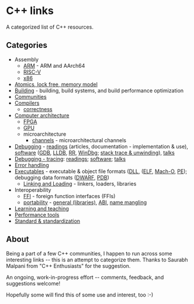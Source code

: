 # C++ links

A categorized list of C++ resources.

## Categories

- Assembly
  - [ARM](assembly.arm.md) - ARM and AArch64
  - [RISC-V](assembly.riscv.md)
  - [x86](assembly.x86.md)
- [Atomics, lock free, memory model](atomics.lockfree.memory_model.md)
- [Building](building.md) - building, build systems, and build performance optimization
- [Communities](communities.md)
- [Compilers](compilers.md)
  - [correctness](compilers.correctness.md)
- [Computer architecture](comparch.md)
  - [FPGA](comparch.fpga.md)
  - [GPU](comparch.gpu.md)
  - microarchitecture
    - [channels](comparch.micro.channels.md) - microarchitectural channels
- [Debugging](debugging.md) - [readings](debugging.md#readings) (articles, documentation - implementation & use), [software](debugging.md#software) ([GDB](debugging.md#gdb), [LLDB](debugging.md#lldb), [RR](debugging.md#rr), [WinDbg](debugging.md#windbg); [stack trace & unwinding](debugging.md#stack-trace--unwinding)), [talks](debugging.md#talks-2)
- [Debugging - tracing](https://github.com/MattPD/cpplinks/blob/master/debugging.tracing.md): [readings](https://github.com/MattPD/cpplinks/blob/master/debugging.tracing.md#readings); [software](https://github.com/MattPD/cpplinks/blob/master/debugging.tracing.md#software); [talks](https://github.com/MattPD/cpplinks/blob/master/debugging.tracing.md#talks)
- [Error handling](error_handling.md)
- [Executables](executables.md) - executable & object file formats ([DLL](executables.md#dll), ([ELF](executables.md#elf), [Mach-O](executables.md#mach-o), [PE](executables.md#pe)); debugging data formats ([DWARF](executables.md#dwarf), [PDB](executables.md#pdb-program-database))
  - [Linking and Loading](executables.linking_loading.md) - linkers, loaders, libraries
- Interoperability
  - [FFI](interoperability.ffi.md) - foreign function interfaces (FFIs)
  - [portability](interoperability.portability.md) - [general (libraries)](interoperability.portability.md#general), [ABI](interoperability.portability.md#abi), [name mangling](interoperability.portability.md#name-mangling) 
- [Learning and teaching](learning_teaching.md)
- [Performance tools](performance.tools.md)
- [Standard & standardization](std.md)

## About

Being a part of a few C++ communities, I happen to run across some interesting links -- this is an attempt to categorize them. Thanks to Saurabh Malpani from "C++ Enthusiasts" for the suggestion.

An ongoing, work-in-progress effort -- comments, feedback, and suggestions welcome!

Hopefully some will find this of some use and interest, too :-)
